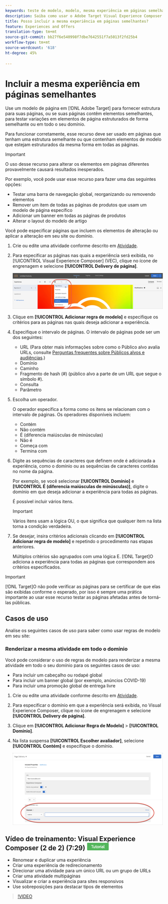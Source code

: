 ```yaml
---
keywords: teste de modelo, modelo, mesma experiência em páginas semelhantes, teste de modelo
description: Saiba como usar o Adobe Target Visual Experience Composer (VEC) para incluir a mesma experiência em várias páginas que estão estruturadas de forma semelhante ou contêm os mesmos elementos de modelo.
title: Posso incluir a mesma experiência em páginas semelhantes?
feature: Experiences and Offers
translation-type: tm+mt
source-git-commit: bb27f6e540998f7dbe7642551f7a5013f2fd25b4
workflow-type: tm+mt
source-wordcount: '618'
ht-degree: 45%

---
```



# Incluir a mesma experiência em páginas semelhantes

Use um modelo de página em [!DNL Adobe Target] para fornecer estrutura para suas páginas, ou se suas páginas contêm elementos semelhantes, para testar variações em elementos de página estruturados de forma semelhante ou em todo o seu domínio.

Para funcionar corretamente, esse recurso deve ser usado em páginas que tenham uma estrutura semelhante ou que contenham elementos de modelo que estejam estruturados da mesma forma em todas as páginas.

>[!IMPORTANT]
>
>O uso desse recurso para alterar os elementos em páginas diferentes provavelmente causará resultados inesperados.

Por exemplo, você pode usar esse recurso para fazer uma das seguintes opções:

* Testar uma barra de navegação global, reorganizando ou removendo elementos
* Remover um item de todas as páginas de produtos que usam um modelo de página específico
* Adicionar um banner em todas as páginas de produtos
* Alterar o layout do modelo de artigo

Você pode especificar páginas que incluem os elementos de alteração ou aplicar a alteração em seu site ou domínio.

1. Crie ou edite uma atividade conforme descrito em [Atividade](/help/c-activities/activities.md#concept_D317A95A1AB54674BA7AB65C7985BA03).

1. Para especificar as páginas nas quais a experiência será exibida, no [!UICONTROL Visual Experience Composer] (VEC), clique no ícone de engrenagem e selecione **[!UICONTROL Delivery de página]**.

   ![Ícone de engrenagem > Delivery de página](/help/c-experiences/c-visual-experience-composer/assets/icon-gear.png)

1. Clique em **[!UICONTROL Adicionar regra de modelo]** e especifique os critérios para as páginas nas quais deseja adicionar a experiência.

1. Especifique o intervalo de páginas. O intervalo de páginas pode ser um dos seguintes:

   * URL (Para obter mais informações sobre como o Público alvo avalia URLs, consulte [Perguntas frequentes sobre Públicos alvos e audiências](/help/c-target/c-troubleshooting-targets-and-audiences/troubleshooting-targets-and-audiences.md).)
   * Domínio
   * Caminho
   * Fragmento de hash (#) (público alvo a parte de um URL que segue o símbolo #).
   * Consulta
   * Parâmetro

1. Escolha um operador.

   O operador especifica a forma como os itens se relacionam com o intervalo de páginas. Os operadores disponíveis incluem:

   * Contém
   * Não contém
   * É (diferencia maiúsculas de minúsculas)
   * Não é
   * Começa com
   * Termina com

1. Digite as sequências de caracteres que definem onde é adicionada a experiência, como o domínio ou as sequências de caracteres contidas no nome da página.

   Por exemplo, se você selecionar **[!UICONTROL Domínio]** e **[!UICONTROL É (diferencia maiúsculas de minúsculas)]**, digite o domínio em que deseja adicionar a experiência para todas as páginas.

   É possível incluir vários itens.

   >[!IMPORTANT]
   >
   >Vários itens usam a lógica OU, o que significa que qualquer item na lista torna a condição verdadeira.

1. Se desejar, insira critérios adicionais clicando em **[!UICONTROL Adicionar regra de modelo]** e repetindo o procedimento nas etapas anteriores.

   Múltiplos critérios são agrupados com uma lógica E. [!DNL Target]O adiciona a experiência para todas as páginas que correspondem aos critérios especificados.

>[!IMPORTANT]
>
> [!DNL Target]O não pode verificar as páginas para se certificar de que elas são exibidas conforme o esperado, por isso é sempre uma prática importante ao usar esse recurso testar as páginas afetadas antes de torná-las públicas.

## Casos de uso

Analise os seguintes casos de uso para saber como usar regras de modelo em seu site:

### Renderizar a mesma atividade em todo o domínio

Você pode considerar o uso de regras de modelo para renderizar a mesma atividade em todo o seu domínio para os seguintes casos de uso:

* Para incluir um cabeçalho ou rodapé global
* Para incluir um banner global (por exemplo, anúncios COVID-19)
* Para incluir uma promoção global de entrega livre

1. Crie ou edite uma atividade conforme descrito em [Atividade](/help/c-activities/activities.md#concept_D317A95A1AB54674BA7AB65C7985BA03).

1. Para especificar o domínio em que a experiência será exibida, no Visual Experience Composer, clique no ícone de engrenagem e selecione **[!UICONTROL Delivery de página]**.

1. Clique em **[!UICONTROL Adicionar Regra de Modelo]** > **[!UICONTROL Domínio]**.

1. Na lista suspensa **[!UICONTROL Escolher avaliador]**, selecione **[!UICONTROL Contém]** e especifique o domínio.

   ![O domínio contém](/help/c-experiences/c-visual-experience-composer/assets/domain-template-rule.png)

## Vídeo de treinamento: Visual Experience Composer (2 de 2) (7:29) ![Etiqueta do tutorial](/help/assets/tutorial.png)

* Renomear e duplicar uma experiência
* Criar uma experiência de redirecionamento
* Direcionar uma atividade para um único URL ou um grupo de URLs
* Criar uma atividade multipáginas
* Visualizar e criar a experiência para sites responsivos
* Use sobreposições para destacar tipos de elementos

>[!VIDEO](https://video.tv.adobe.com/v/17401)